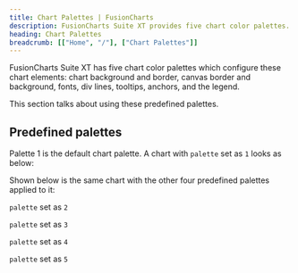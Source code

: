 ```yaml
---
title: Chart Palettes | FusionCharts
description: FusionCharts Suite XT provides five chart color palettes. Palette theme configures colors of these chart elements.
heading: Chart Palettes
breadcrumb: [["Home", "/"], ["Chart Palettes"]]
---
```


FusionCharts Suite XT has five chart color palettes which configure these chart elements: chart background and border, canvas border and background, fonts, div lines, tooltips, anchors, and the legend.

This section talks about using these predefined palettes.

## Predefined palettes

Palette 1 is the default chart palette. A chart with `palette` set as `1` looks as below:

<chart>

Shown below is the same chart with the other four predefined palettes applied to it:

`palette` set as `2`

<chart>

`palette` set as `3`

<chart>

`palette` set as `4`

<chart>

`palette` set as `5`

<chart>